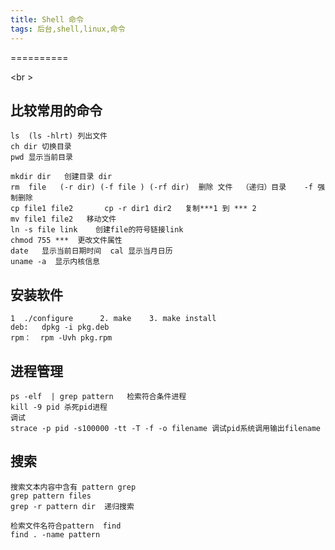 ```yaml
---
title: Shell 命令
tags: 后台,shell,linux,命令
---
```


==========

<br \>

## 比较常用的命令
	ls 	(ls -hlrt) 列出文件
	ch dir 切换目录
	pwd 显示当前目录

	mkdir dir   创建目录 dir
	rm  file   (-r dir) (-f file ) (-rf dir)  删除 文件  （递归）目录    -f 强制删除
	cp file1 file2       cp -r dir1 dir2   复制***1 到 *** 2 
	mv file1 file2   移动文件
	ln -s file link    创建file的符号链接link
	chmod 755 ***  更改文件属性
	date   显示当前日期时间  cal 显示当月日历
	uname -a  显示内核信息  

## 安装软件
	1  ./configure      2. make    3. make install
	deb:   dpkg -i pkg.deb
	rpm：  rpm -Uvh pkg.rpm


## 进程管理
	ps -elf  | grep pattern   检索符合条件进程
	kill -9 pid 杀死pid进程
	调试
	strace -p pid -s100000 -tt -T -f -o filename 调试pid系统调用输出filename



## 搜索
	搜索文本内容中含有 pattern grep  
	grep pattern files
	grep -r pattern dir  递归搜索

	检索文件名符合pattern  find
	find . -name pattern
	

	
